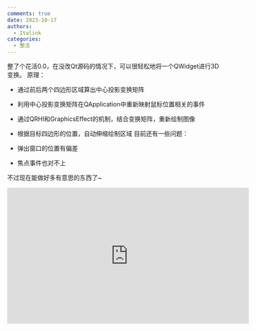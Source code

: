 ```yaml
---
comments: true
date: 2023-10-17
authors:
  - Italink
categories:
  - 整活
---
```


整了个花活0.0，在没改Qt源码的情况下，可以很轻松地将一个QWidget进行3D变换。
原理：

- 通过前后两个四边形区域算出中心投影变换矩阵

- 利用中心投影变换矩阵在QApplication中重新映射鼠标位置相关的事件

- 通过QRHI和GraphicsEffect的机制，结合变换矩阵，重新绘制图像

- 根据目标四边形的位置，自动伸缩绘制区域
    目前还有一些问题：

- 弹出窗口的位置有偏差

- 焦点事件也对不上

不过现在能做好多有意思的东西了~

<p style="text-align:center"><iframe width="560" height="315" src="https://vdn6.vzuu.com/SD/652a8c62-6ce8-11ee-88b7-d2e6d33fcc65-v8_f2_t1_A2to2a0O.mp4?pkey=AAUFPh49yrEREFjNGW-ETwUINkkyFvAo8WBfpUU-D6dLjf_7x0tH7JZLjN4hV7Wp0Nax4nrkt9zhPXgE9RHXRKx7&bu=1513c7c2&c=avc.8.0&expiration=1732382722&f=mp4&pu=3a8548f7&v=ks6&pp=ChMxNDAxNjIzODY1NzM5NTc5MzkyGGMiC2ZlZWRfY2hvaWNlMhMxMzY5MDA1NjA4NTk5OTA0MjU3PXu830Q%3D&pf=Web&pt=zhihu" scrolling="no" border="0" frameborder="0" framespacing="0" allowfullscreen="true"></iframe></p>

